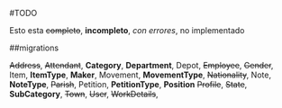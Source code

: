 #TODO

Esto esta ~~completo~~, **incompleto**, *con errores*, no implementado

##migrations

~~Address~~, ~~Attendant~~, **Category**, **Department**,  Depot, ~~Employee~~, 
~~Gender~~, Item, **ItemType**, **Maker**, Movement, **MovementType**, ~~Nationality~~,
Note, **NoteType**, ~~Parish~~, Petition, **PetitionType**, **Position**
~~Profile~~, ~~State~~, **SubCategory**, ~~Town~~, ~~User~~, ~~WorkDetails~~, 
